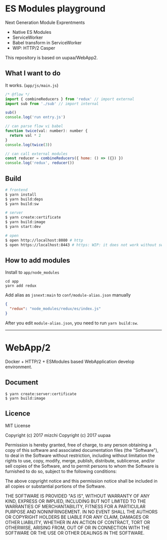 # ES Modules playground

Next Generation Module Exprentments

- Native ES Modules
- ServiceWorker
- Babel transform in ServiceWorker
- WIP: HTTP/2 Casper

This repository is based on uupaa/WebApp2.

## What I want to do

It works. (`app/js/main.js`)

```js
/* @flow */
import { combineReducers } from 'redux' // import external
import sub from './sub' // import internal

sub()
console.log('run entry.js')

// can parse flow vi babel
function twice(val: number): number {
  return val * 2
}
console.log(twice(3))

// can call external modules
const reducer = combineReducers({ home: () => ({}) })
console.log('redux', reducer())
```

## Build

```sh
# frontend
$ yarn install
$ yarn build:deps
$ yarn build:sw

# server
$ yarn create:certificate
$ yarn build:image
$ yarn start:dev

# open
$ open http://localhost:8080 # http
$ open https://localhost:8443 # https: WIP: it does not work without sw certificate
```

## How to add modules

Install to `app/node_modules`

```shell
cd app
yarn add redux
```

Add alias as `jsnext:main` to `conf/module-alias.json` manually

```json
{
  "redux": "node_modules/redux/es/index.js"
}
```

After you edit `module-alias.json`, you need to run `yarn build:sw`.

---

# WebApp/2

Docker + HTTP/2 + ESModules based WebApplication develop environment.

## Document

```
$ yarn create:server:certificate
$ yarn build:image
```

## Licence

MIT License

Copyright (c) 2017 mizchi
Copyright (c) 2017 uupaa

Permission is hereby granted, free of charge, to any person obtaining a copy
of this software and associated documentation files (the "Software"), to deal
in the Software without restriction, including without limitation the rights
to use, copy, modify, merge, publish, distribute, sublicense, and/or sell
copies of the Software, and to permit persons to whom the Software is
furnished to do so, subject to the following conditions:

The above copyright notice and this permission notice shall be included in all
copies or substantial portions of the Software.

THE SOFTWARE IS PROVIDED "AS IS", WITHOUT WARRANTY OF ANY KIND, EXPRESS OR
IMPLIED, INCLUDING BUT NOT LIMITED TO THE WARRANTIES OF MERCHANTABILITY,
FITNESS FOR A PARTICULAR PURPOSE AND NONINFRINGEMENT. IN NO EVENT SHALL THE
AUTHORS OR COPYRIGHT HOLDERS BE LIABLE FOR ANY CLAIM, DAMAGES OR OTHER
LIABILITY, WHETHER IN AN ACTION OF CONTRACT, TORT OR OTHERWISE, ARISING FROM,
OUT OF OR IN CONNECTION WITH THE SOFTWARE OR THE USE OR OTHER DEALINGS IN THE
SOFTWARE.
